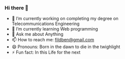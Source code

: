 ### Hi there 👋

<!--
**benfild/benfild** is a ✨ _special_ ✨ repository because its `README.md` (this file) appears on your GitHub profile.
-->

- 🔭 I’m currently working on completing my degree on Telecommunications Engineering
- 🌱 I’m currently learning Web programming
- 💬 Ask me about Anything
- 📫 How to reach me: fildben@gmail.com
- 😄 Pronouns: Born in the dawn to die in the twighlight
- ⚡ Fun fact: In this Life for the next 
